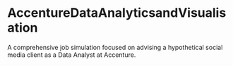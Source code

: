 # AccentureDataAnalyticsandVisualisation
A comprehensive job simulation focused on advising a hypothetical social media client as a Data Analyst at Accenture.
